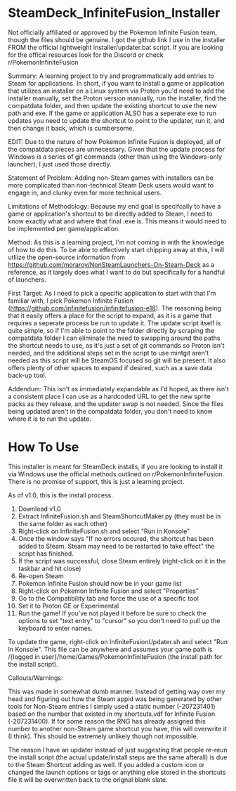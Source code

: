 # SteamDeck_InfiniteFusion_Installer 

Not officially affiliated or approved by the Pokemon Infinite Fusion team, though the files should be genuine. I got the github link I use in the installer FROM the official lightweight installer/updater.bat script. If you are looking for the offical resources look for the Discord or check r/PokemonInfiniteFusion

Summary:
A learning project to try and programmatically add entries to Steam for applications. In short, if you want to install a game or application that utilizes an installer on a Linux system via Proton you'd need to add the installer manually, set the Proton version manually, run the installer, find the compatdata folder, and then update the existing shortcut to use the new path and exe. If the game or application ALSO has a seperate exe to run updates you need to update the shortcut to point to the updater, run it, and then change it back, which is cumbersome.

EDIT: Due to the nature of how Pokemon Infinite Fusion is deployed, all of the compatdata pieces are unnecessary. Given that the update process for Windows is a series of git commands (other than using the Windows-only launcher), I just used those directly.

Statement of Problem:
Adding non-Steam games with installers can be more complicated than non-technical Steam Deck users would want to engage in, and clunky even for more technical users.

Limitations of Methodology:
Because my end goal is specifcally to have a game or application's shortcut to be directly added to Steam, I need to know exactly what and where that final .exe is. This means it would need to be implemented per game/application.

Method:
As this is a learning project, I'm not coming in with the knowledge of how to do this. To be able to effectively start chipping away at this, I will utliize the open-source information from https://github.com/moraroy/NonSteamLaunchers-On-Steam-Deck as a reference, as it largely does what I want to do but specifically for a handful of launchers.

First Target:
As I need to pick a specific application to start with that I'm familiar with, I pick Pokemon Infinite Fusion (https://github.com/infinitefusion/infinitefusion-e18). The reasoning being that it easily offers a place for the script to expand, as it is a game that requires a seperate process be run to update it. The update script itself is quite simple, so if I'm able to point to the folder directly by scraping the compatdata folder I can eliminate the need to swapping around the paths the shortcut needs to use, as it's just a set of git commands so Proton isn't needed, and the additional steps set in the script to use mintgit aren't needed as this script will be SteamOS focused so git will be present. It also offers plenty of other spaces to expand if desired, such as a save data back-up tool. 

Addendum: This isn't as immediately expandable as I'd hoped, as there isn't a consistent place I can use as a hardcoded URL to get the new sprite packs as they release, and the updater swap is not needed. Since the files being updated aren't in the compatdata folder, you don't need to know where it is to run the update.

# How To Use
This installer is meant for SteamDeck installs, if you are looking to install it via Windows use the official methods outlined on r/PokemonInfiniteFusion. There is no promise of support, this is just a learning project.

As of v1.0, this is the install process.
1) Download v1.0
2) Extract InfiniteFusion.sh and SteamShortcutMaker.py (they must be in the same folder as each other)
3) Right-click on InfiniteFusion.sh and select "Run in Konsole"
4) Once the window says "If no errors occured, the shortcut has been added to Steam. Steam may need to be restarted to take effect" the script has finished.
5) If the script was successful, close Steam entirely (right-click on it in the taskbar and hit close)
6) Re-open Steam
7) Pokemon Infinite Fusion should now be in your game list
8) Right-click on Pokemon Infinite Fusion and select "Properties"
9) Go to the Compatibility tab and force the use of a specific tool
10) Set it to Proton GE or Experimental
11) Run the game! If you've not played it before be sure to check the options to set "text entry" to "cursor" so you don't need to pull up the keyboard to enter names.

To update the game, right-click on InfiniteFusionUpdater.sh and select "Run In Konsole". This file can be anywhere and assumes your game path is /{logged in user}/home/Games/PokemonInfiniteFusion (the install path for the install script).

Callouts/Warnings: 

This was made in somewhat dumb manner. Instead of getting way over my head and figuring out how the Steam appid was being generated by other tools for Non-Steam entries I simply used a static number (-207231401) based on the number that existed in my shortcuts.vdf for Infinite Fusion (-207231400). If for some reason the RNG has already assigned this number to another non-Steam game shortcut you have, this will overwrite it (I think). This should be extremely unlikely though not impossible.

The reason I have an updater instead of just suggesting that people re-reun the install script (the actual update/install steps are the same afterall) is due to the Steam Shortcut adding as well. If you added a custom icon or changed the launch options or tags or anything else stored in the shortcuts file it will be overwritten back to the orignal blank slate.  
